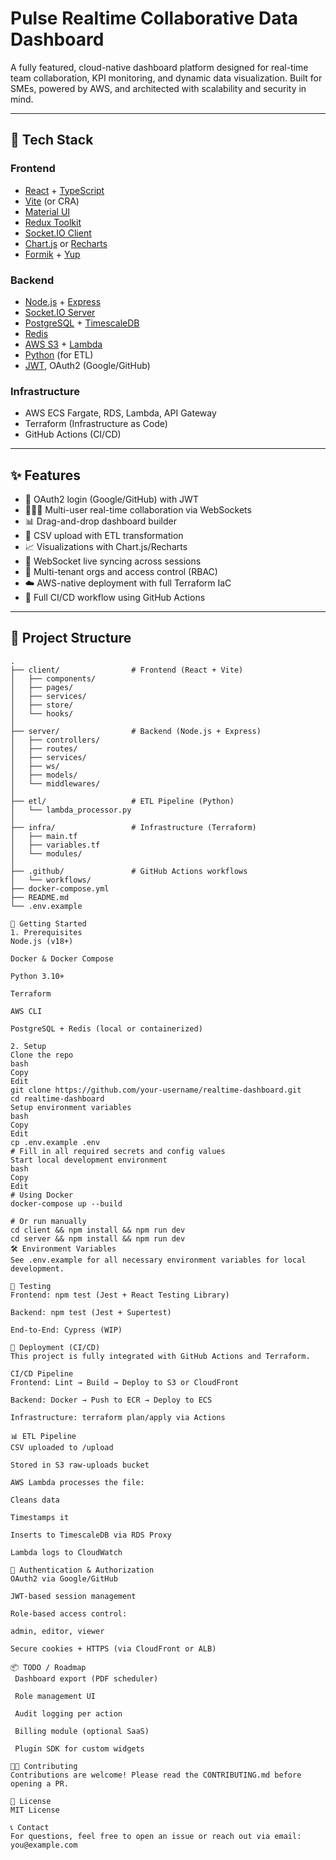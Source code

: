 # Pulse Realtime Collaborative Data Dashboard

A fully featured, cloud-native dashboard platform designed for real-time team collaboration, KPI monitoring, and dynamic data visualization. Built for SMEs, powered by AWS, and architected with scalability and security in mind.

---

## 🧩 Tech Stack

### Frontend
- [React](https://reactjs.org/) + [TypeScript](https://www.typescriptlang.org/)
- [Vite](https://vitejs.dev/) (or CRA)
- [Material UI](https://mui.com/)
- [Redux Toolkit](https://redux-toolkit.js.org/)
- [Socket.IO Client](https://socket.io/)
- [Chart.js](https://www.chartjs.org/) or [Recharts](https://recharts.org/)
- [Formik](https://formik.org/) + [Yup](https://github.com/jquense/yup)

### Backend
- [Node.js](https://nodejs.org/) + [Express](https://expressjs.com/)
- [Socket.IO Server](https://socket.io/)
- [PostgreSQL](https://www.postgresql.org/) + [TimescaleDB](https://www.timescale.com/)
- [Redis](https://redis.io/)
- [AWS S3](https://aws.amazon.com/s3/) + [Lambda](https://aws.amazon.com/lambda/)
- [Python](https://www.python.org/) (for ETL)
- [JWT](https://jwt.io/), OAuth2 (Google/GitHub)

### Infrastructure
- AWS ECS Fargate, RDS, Lambda, API Gateway
- Terraform (Infrastructure as Code)
- GitHub Actions (CI/CD)

---

## ✨ Features

- 🔐 OAuth2 login (Google/GitHub) with JWT
- 🧑‍🤝‍🧑 Multi-user real-time collaboration via WebSockets
- 📊 Drag-and-drop dashboard builder
- 📁 CSV upload with ETL transformation
- 📈 Visualizations with Chart.js/Recharts
- 🔄 WebSocket live syncing across sessions
- 🏢 Multi-tenant orgs and access control (RBAC)
- ☁️ AWS-native deployment with full Terraform IaC
- 🧪 Full CI/CD workflow using GitHub Actions

---

## 📁 Project Structure

```plaintext
.
├── client/                # Frontend (React + Vite)
│   ├── components/
│   ├── pages/
│   ├── services/
│   ├── store/
│   └── hooks/
│
├── server/                # Backend (Node.js + Express)
│   ├── controllers/
│   ├── routes/
│   ├── services/
│   ├── ws/
│   ├── models/
│   └── middlewares/
│
├── etl/                   # ETL Pipeline (Python)
│   └── lambda_processor.py
│
├── infra/                 # Infrastructure (Terraform)
│   ├── main.tf
│   ├── variables.tf
│   └── modules/
│
├── .github/               # GitHub Actions workflows
│   └── workflows/
├── docker-compose.yml
├── README.md
└── .env.example

🚀 Getting Started
1. Prerequisites
Node.js (v18+)

Docker & Docker Compose

Python 3.10+

Terraform

AWS CLI

PostgreSQL + Redis (local or containerized)

2. Setup
Clone the repo
bash
Copy
Edit
git clone https://github.com/your-username/realtime-dashboard.git
cd realtime-dashboard
Setup environment variables
bash
Copy
Edit
cp .env.example .env
# Fill in all required secrets and config values
Start local development environment
bash
Copy
Edit
# Using Docker
docker-compose up --build

# Or run manually
cd client && npm install && npm run dev
cd server && npm install && npm run dev
🛠 Environment Variables
See .env.example for all necessary environment variables for local development.

🧪 Testing
Frontend: npm test (Jest + React Testing Library)

Backend: npm test (Jest + Supertest)

End-to-End: Cypress (WIP)

🧱 Deployment (CI/CD)
This project is fully integrated with GitHub Actions and Terraform.

CI/CD Pipeline
Frontend: Lint → Build → Deploy to S3 or CloudFront

Backend: Docker → Push to ECR → Deploy to ECS

Infrastructure: terraform plan/apply via Actions

📊 ETL Pipeline
CSV uploaded to /upload

Stored in S3 raw-uploads bucket

AWS Lambda processes the file:

Cleans data

Timestamps it

Inserts to TimescaleDB via RDS Proxy

Lambda logs to CloudWatch

🔐 Authentication & Authorization
OAuth2 via Google/GitHub

JWT-based session management

Role-based access control:

admin, editor, viewer

Secure cookies + HTTPS (via CloudFront or ALB)

📦 TODO / Roadmap
 Dashboard export (PDF scheduler)

 Role management UI

 Audit logging per action

 Billing module (optional SaaS)

 Plugin SDK for custom widgets

👨‍💻 Contributing
Contributions are welcome! Please read the CONTRIBUTING.md before opening a PR.

🧠 License
MIT License

📞 Contact
For questions, feel free to open an issue or reach out via email: you@example.com
